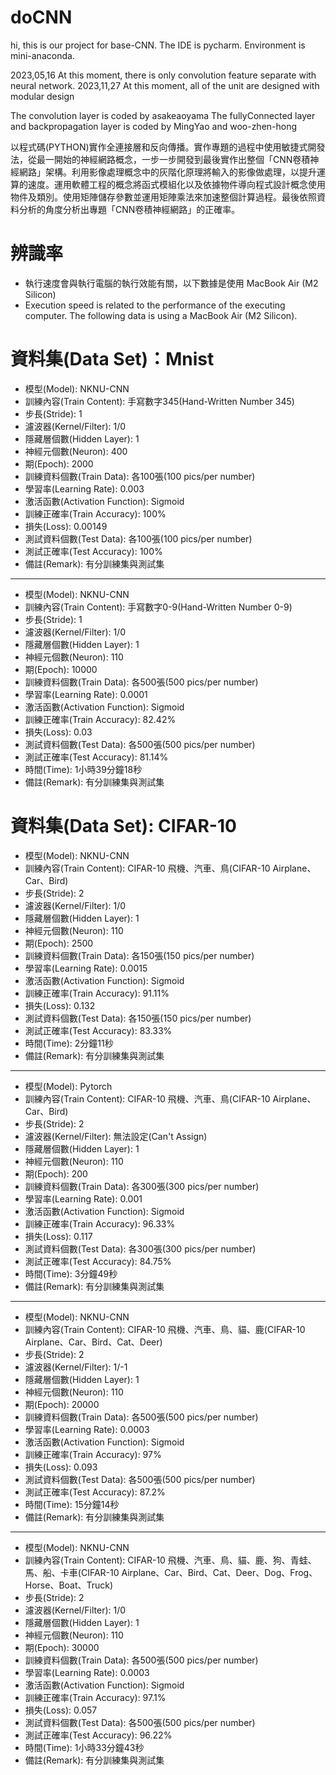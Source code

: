 # doCNN

hi, this is our project for base-CNN.
The IDE is pycharm. Environment is mini-anaconda.

2023,05,16
At this moment, there is only convolution feature separate with neural network.
2023,11,27
At this moment, all of the unit are designed with modular design

The convolution layer is coded by asakeaoyama
The fullyConnected layer and backpropagation layer is coded by MingYao and woo-zhen-hong

以程式碼(PYTHON)實作全連接層和反向傳播。實作專題的過程中使用敏捷式開發法，從最一開始的神經網路概念，一步一步開發到最後實作出整個「CNN卷積神經網路」架構。利用影像處理概念中的灰階化原理將輸入的影像做處理，以提升運算的速度。運用軟體工程的概念將函式模組化以及依據物件導向程式設計概念使用物件及類別。使用矩陣儲存參數並運用矩陣乘法來加速整個計算過程。最後依照資料分析的角度分析出專題「CNN卷積神經網路」的正確率。

# 辨識率
* 執行速度會與執行電腦的執行效能有關，以下數據是使用 MacBook Air (M2 Silicon)
* Execution speed is related to the performance of the executing computer. The following data is using a MacBook Air (M2 Silicon).
# 資料集(Data Set)：Mnist
* 模型(Model): NKNU-CNN
* 訓練內容(Train Content): 手寫數字345(Hand-Written Number 345)
* 步長(Stride): 1
* 濾波器(Kernel/Filter): 1/0
* 隱藏層個數(Hidden Layer): 1
* 神經元個數(Neuron): 400
* 期(Epoch): 2000 
* 訓練資料個數(Train Data): 各100張(100 pics/per number)
* 學習率(Learning Rate): 0.003
* 激活函數(Activation Function): Sigmoid
* 訓練正確率(Train Accuracy): 100%
* 損失(Loss): 0.00149
* 測試資料個數(Test Data): 各100張(100 pics/per number)
* 測試正確率(Test Accuracy): 100%
* 備註(Remark): 有分訓練集與測試集
----------------------------------------------------------------------
* 模型(Model): NKNU-CNN
* 訓練內容(Train Content): 手寫數字0-9(Hand-Written Number 0-9)
* 步長(Stride): 1
* 濾波器(Kernel/Filter): 1/0
* 隱藏層個數(Hidden Layer): 1
* 神經元個數(Neuron): 110
* 期(Epoch): 10000 
* 訓練資料個數(Train Data): 各500張(500 pics/per number)
* 學習率(Learning Rate): 0.0001
* 激活函數(Activation Function): Sigmoid
* 訓練正確率(Train Accuracy): 82.42%
* 損失(Loss): 0.03
* 測試資料個數(Test Data): 各500張(500 pics/per number)
* 測試正確率(Test Accuracy): 81.14%
* 時間(Time): 1小時39分鐘18秒
* 備註(Remark): 有分訓練集與測試集

# 資料集(Data Set): CIFAR-10
* 模型(Model): NKNU-CNN
* 訓練內容(Train Content): CIFAR-10 飛機、汽車、鳥(CIFAR-10 Airplane、Car、Bird)
* 步長(Stride): 2
* 濾波器(Kernel/Filter): 1/0
* 隱藏層個數(Hidden Layer): 1
* 神經元個數(Neuron): 110
* 期(Epoch): 2500 
* 訓練資料個數(Train Data): 各150張(150 pics/per number)
* 學習率(Learning Rate): 0.0015
* 激活函數(Activation Function): Sigmoid
* 訓練正確率(Train Accuracy): 91.11%
* 損失(Loss): 0.132
* 測試資料個數(Test Data): 各150張(150 pics/per number)
* 測試正確率(Test Accuracy): 83.33%
* 時間(Time): 2分鐘11秒
* 備註(Remark): 有分訓練集與測試集
----------------------------------------------------------------------
* 模型(Model): Pytorch
* 訓練內容(Train Content): CIFAR-10 飛機、汽車、鳥(CIFAR-10 Airplane、Car、Bird)
* 步長(Stride): 2
* 濾波器(Kernel/Filter): 無法設定(Can't Assign)
* 隱藏層個數(Hidden Layer): 1
* 神經元個數(Neuron): 110
* 期(Epoch): 200 
* 訓練資料個數(Train Data): 各300張(300 pics/per number)
* 學習率(Learning Rate): 0.001
* 激活函數(Activation Function): Sigmoid
* 訓練正確率(Train Accuracy): 96.33%
* 損失(Loss): 0.117
* 測試資料個數(Test Data): 各300張(300 pics/per number)
* 測試正確率(Test Accuracy): 84.75%
* 時間(Time): 3分鐘49秒
* 備註(Remark): 有分訓練集與測試集
----------------------------------------------------------------------
* 模型(Model): NKNU-CNN
* 訓練內容(Train Content): CIFAR-10 飛機、汽車、鳥、貓、鹿(CIFAR-10 Airplane、Car、Bird、Cat、Deer)
* 步長(Stride): 2
* 濾波器(Kernel/Filter): 1/-1
* 隱藏層個數(Hidden Layer): 1
* 神經元個數(Neuron): 110
* 期(Epoch): 20000 
* 訓練資料個數(Train Data): 各500張(500 pics/per number)
* 學習率(Learning Rate): 0.0003
* 激活函數(Activation Function): Sigmoid
* 訓練正確率(Train Accuracy): 97%
* 損失(Loss): 0.093
* 測試資料個數(Test Data): 各500張(500 pics/per number)
* 測試正確率(Test Accuracy): 87.2%
* 時間(Time): 15分鐘14秒
* 備註(Remark): 有分訓練集與測試集
----------------------------------------------------------------------
* 模型(Model): NKNU-CNN
* 訓練內容(Train Content): CIFAR-10 飛機、汽車、鳥、貓、鹿、狗、青蛙、馬、船、卡車(CIFAR-10 Airplane、Car、Bird、Cat、Deer、Dog、Frog、Horse、Boat、Truck)
* 步長(Stride): 2
* 濾波器(Kernel/Filter): 1/0
* 隱藏層個數(Hidden Layer): 1
* 神經元個數(Neuron): 110
* 期(Epoch): 30000 
* 訓練資料個數(Train Data): 各500張(500 pics/per number)
* 學習率(Learning Rate): 0.0003
* 激活函數(Activation Function): Sigmoid
* 訓練正確率(Train Accuracy): 97.1%
* 損失(Loss): 0.057
* 測試資料個數(Test Data): 各500張(500 pics/per number)
* 測試正確率(Test Accuracy): 96.22%
* 時間(Time): 1小時33分鐘43秒
* 備註(Remark): 有分訓練集與測試集
